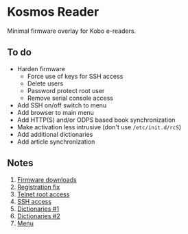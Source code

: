 # Kosmos Reader

Minimal firmware overlay for Kobo e-readers.

## To do

* Harden firmware
    * Force use of keys for SSH access
    * Delete users
    * Password protect root user
    * Remove serial console access
* Add SSH on/off switch to menu
* Add browser to main menu
* Add HTTP(S) and/or ODPS based book synchronization
* Make activation less intrusive (don't use `/etc/init.d/rcS`)
* Add additional dictionaries
* Add article synchronization

## Notes

1. [Firmware downloads](https://wiki.mobileread.com/wiki/Kobo_Firmware_Releases#Firmware_2)
2. [Registration fix](https://yingtongli.me/blog/2018/07/30/kobo-rego.html)
3. [Telnet root access](https://yingtongli.me/blog/2018/07/30/kobo-telnet.html)
4. [SSH access](https://yingtongli.me/blog/2018/07/30/kobo-ssh.html)
5. [Dictionaries #1](https://github.com/BoboTiG/ebook-reader-dict)
6. [Dictionaries #2](https://pgaskin.net/dictutil/)
7. [Menu](https://github.com/baskerville/plato/tree/master/contrib/NickelMenu)
